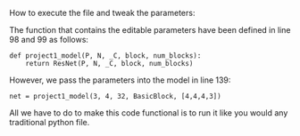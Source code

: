 How to execute the file and tweak the parameters:

The function that contains the editable parameters have been defined in line 98 and 99 as follows:

```
def project1_model(P, N, _C, block, num_blocks):
    return ResNet(P, N, _C, block, num_blocks)
```
However, we pass the parameters into the model in line 139:

```
net = project1_model(3, 4, 32, BasicBlock, [4,4,4,3])
```

All we have to do to make this code functional is to run it like you would any traditional python file.
